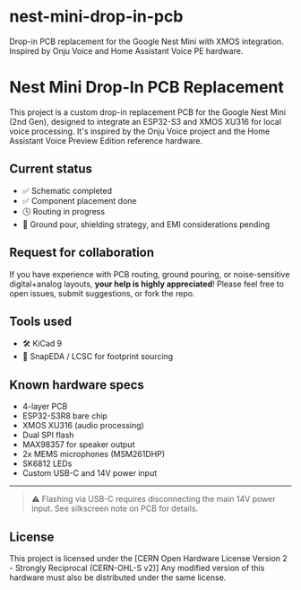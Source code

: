 # nest-mini-drop-in-pcb
Drop-in PCB replacement for the Google Nest Mini with XMOS integration. Inspired by Onju Voice and Home Assistant Voice PE hardware.
# Nest Mini Drop-In PCB Replacement

This project is a custom drop-in replacement PCB for the Google Nest Mini (2nd Gen), designed to integrate an ESP32-S3 and XMOS XU316 for local voice processing. It's inspired by the Onju Voice project and the Home Assistant Voice Preview Edition reference hardware.

## Current status

- ✅ Schematic completed
- ✅ Component placement done
- 🕓 Routing in progress
- 🚧 Ground pour, shielding strategy, and EMI considerations pending

## Request for collaboration

If you have experience with PCB routing, ground pouring, or noise-sensitive digital+analog layouts, **your help is highly appreciated**! Please feel free to open issues, submit suggestions, or fork the repo.

## Tools used

- 🛠️ KiCad 9
- 🧰 SnapEDA / LCSC for footprint sourcing

## Known hardware specs

- 4-layer PCB
- ESP32-S3R8 bare chip
- XMOS XU316 (audio processing)
- Dual SPI flash
- MAX98357 for speaker output
- 2x MEMS microphones (MSM261DHP)
- SK6812 LEDs
- Custom USB-C and 14V power input

---

> ⚠️ Flashing via USB-C requires disconnecting the main 14V power input. See silkscreen note on PCB for details.

## License

This project is licensed under the [CERN Open Hardware License Version 2 - Strongly Reciprocal (CERN-OHL-S v2)]
Any modified version of this hardware must also be distributed under the same license.
